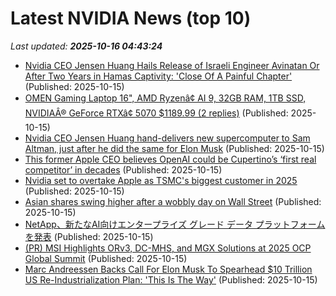 # Latest NVIDIA News (top 10)
_Last updated: **2025-10-16 04:43:24**_

- [Nvidia CEO Jensen Huang Hails Release of Israeli Engineer Avinatan Or After Two Years in Hamas Captivity: 'Close Of A Painful Chapter'](https://biztoc.com/x/05bab7910cd1af2d) (Published: 2025-10-15)
- [OMEN Gaming Laptop 16", AMD Ryzenâ¢ AI 9, 32GB RAM, 1TB SSD, NVIDIAÂ® GeForce RTXâ¢ 5070 $1189.99 (2 replies)](https://slickdeals.net/f/18701470-omen-gaming-laptop-16-amd-ryzen-ai-9-32gb-ram-1tb-ssd-nvidia-geforce-rtx-5070-1189-99) (Published: 2025-10-15)
- [Nvidia CEO Jensen Huang hand-delivers new supercomputer to Sam Altman, just after he did the same for Elon Musk](https://www.livemint.com/companies/people/nvidia-ceo-jensen-huang-hand-delivers-new-supercomputer-dgx-spark-sam-altman-just-after-he-did-the-same-for-elon-musk-11760501673034.html) (Published: 2025-10-15)
- [This former Apple CEO believes OpenAI could be Cupertino’s ‘first real competitor’ in decades](https://indianexpress.com/article/technology/this-former-apple-ceo-believes-openai-could-be-cupertinos-first-real-competitor-in-decades-10307745/) (Published: 2025-10-15)
- [Nvidia set to overtake Apple as TSMC's biggest customer in 2025](https://www.digitimes.com/news/a20251015PD208/tsmc-apple-nvidia-semiconductor-industry-2025.html) (Published: 2025-10-15)
- [Asian shares swing higher after a wobbly day on Wall Street](https://financialpost.com/pmn/asian-shares-swing-higher-after-a-wobbly-day-on-wall-street) (Published: 2025-10-15)
- [NetApp、新たなAI向けエンタープライズ グレード データ プラットフォームを発表](https://prtimes.jp/main/html/rd/p/000000155.000047898.html) (Published: 2025-10-15)
- [(PR) MSI Highlights ORv3, DC-MHS, and MGX Solutions at 2025 OCP Global Summit](https://www.techpowerup.com/341907/msi-highlights-orv3-dc-mhs-and-mgx-solutions-at-2025-ocp-global-summit) (Published: 2025-10-15)
- [Marc Andreessen Backs Call For Elon Musk To Spearhead $10 Trillion US Re-Industrialization Plan: 'This Is The Way'](https://finance.yahoo.com/news/marc-andreessen-backs-call-elon-033104358.html) (Published: 2025-10-15)
